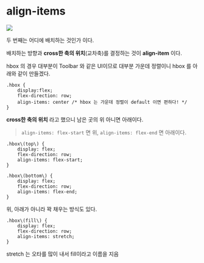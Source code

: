 align-items
===
![](https://velog.velcdn.com/images%2Fteo%2Fpost%2Fef254325-a342-4875-ac99-e418b29aa9d7%2F%E1%84%89%E1%85%B3%E1%84%8F%E1%85%B3%E1%84%85%E1%85%B5%E1%86%AB%E1%84%89%E1%85%A3%E1%86%BA%202021-12-04%20%E1%84%8B%E1%85%A9%E1%84%92%E1%85%AE%209.15.29.png)

두 번째는 어디에 배치하는 것인가 이다.

배치하는 방향과 **cross한 축의 위치**(교차축)를 결정하는 것이 **align-item** 이다.

hbox 의 경우 대부분이 Toolbar 와 같은 UI이므로 대부분 가운데 정렬이니 hbox 를 아래와 같이 만들겠다. 

```
.hbox {
    display:flex;
    flex-direction: row;
    align-items: center /* hbox 는 가운데 정렬이 default 이면 편하다! */
}
```
**cross한 축의 위치** 라고 했으니 남은 곳의 위 아니면 아래이다.


> `align-items: flex-start` 면 위,
> `align-items: flex-end` 면 아래이다.

```
.hbox\(top\) {
    display: flex;
    flex-direction: row;
    align-items: flex-start;
}

.hbox\(bottom\) {
    display: flex;
    flex-direction: row;
    align-items: flex-end;
}
```
위, 아래가 아니라 꽉 채우는 방식도 있다.

```
.hbox\(fill\) {
    display: flex;
    flex-direction: row;
    align-items: stretch;
}
```
stretch 는 오타를 많이 내서 fill이라고 이름을 지음

